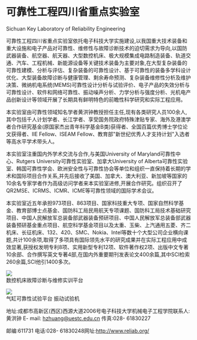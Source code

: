 # 可靠性工程四川省重点实验室

Sichuan Key Laboratory of Reliability Engineering

可靠性工程四川省重点实验室依托电子科技大学实施建设,以我国重大技术装备和重大设施和电子产品对可靠性、维修性与故障诊断技术的迫切需求为导向,以国防武器装备、航空器、航天器、大型数控机床、极大规模集成电路制造装备、轨道交通、汽车、工程机械、新能源设备等关键技术装备为主要对象,在大型复杂装备的可靠性建模、分析与评估、复杂装备的可靠性设计、基于可靠性的装备多学科设计优化、大型装备故障诊断与健康管理、剩余寿命预测、复杂装备维修性分析及维护决策、微纳机电系统(MEMS)可靠性设计分析与试验评价、电子产品的失效分析与可靠性设计、软件和网络可靠性、振动噪声分析、力学分析与强度分析、光机电产品创新设计等领域开展了长期具有鲜明特色的前瞻性科学研究和实际工程应用。

本实验室由可靠性领域知名学者黄洪钟教授担任主任,现有各类研究人员100余人,其中包括千人计划学者、长江学者、享受国务院政府特殊津贴专家、海外及港澳学者合作研究基金(原国家杰出青年科学基金B类)获得者、全国百篇优秀博士学位论文获得者、IIE Fellow、ISEAM Fellow、教育部"新世纪优秀人才支持计划"入选者等高水平学术带头人。

本实验室注重国内外学术交流与合作,与美国University of Maryland可靠性中心、Rutgers University可靠性实验室、加拿大University of Alberta可靠性实验室、韩国可靠性学会、欧洲安全性与可靠性协会等单位和组织一直保持着长期的学术和国际项目合作关系,并先后接收了美国、加拿大、澳大利亚、新加坡等国家的10余名专家学者作为高级访问学者来本实验室进修,开展合作研究。组织召开了QR2MSE、ICRMS、ICMR、ICME等可靠性领域的国际学术会议。

本实验室近五年承担973项目、863项目、国家科技重大专项、国家自然科学基金、教育部博士点基金、国防科工局民用航天专项课题、国防科工局技术基础研究项目、中国人民解放军总装备部武器装备预研项目、中国人民解放军总装备部武器装备预研基金重点项目、航空科学基金项目以及太重、玉柴、上汽通用五菱、齐二机床、长征机床、132、420、SMC、Nokia、Intel等数十个大型公司企业横向课题,共计100余项,取得了多项具有国际领先水平的研究成果并在实际工程应用中成效显著,获授权发明专利8项、实用新型专利12项、软件著作权2项、出版中文专著10余部、合作撰写英文专著4部,在国内外重要期刊发表论文400余篇,其中SCI检索260余篇,SCI他引1400多次。

![](https://cdn-mineru.openxlab.org.cn/result/2025-09-13/651b7378-46cc-459c-ad6b-15443d8ab5dc/d2b77921416803a968d53a9d79baee55353aded63a37db37608df834003a2acf.jpg)  
数控机床故障诊断与维修实训平台

![](https://cdn-mineru.openxlab.org.cn/result/2025-09-13/651b7378-46cc-459c-ad6b-15443d8ab5dc/c8aa8b0354b9d2690aeba6e2638588f6daa1fc92211482d4601c1caa1c29a642.jpg)  
气缸可靠性试验平台 振动试验机

地址:成都市高新区(西区)西源大道2006号电子科技大学机械电子工程学院联系人:黄洪钟 E- mail: hzhuang@uestc.edu.cn 传真:028- 61830227

邮编:611731 电话:028- 61830248网址:http://www.reliab.org/